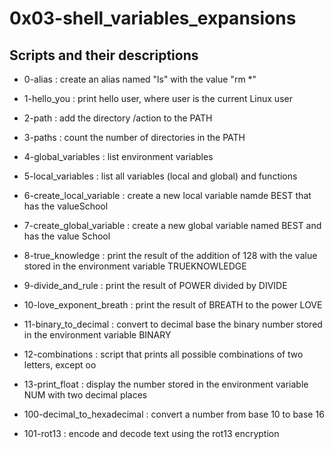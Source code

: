 # 0x03-shell_variables_expansions

## Scripts and their descriptions

* 0-alias : create an alias named "ls" with the value "rm *"

* 1-hello_you : print hello user, where user is the current Linux user

* 2-path : add the directory /action to the PATH

* 3-paths : count the number of directories in the PATH

* 4-global_variables : list environment variables

* 5-local_variables : list all variables (local and global) and functions

* 6-create_local_variable : create a new local variable namde BEST that has the valueSchool

* 7-create_global_variable : create a new global variable named BEST and has the value School

* 8-true_knowledge : print the result of the addition of 128 with the value stored in the environment variable TRUEKNOWLEDGE

* 9-divide_and_rule : print the result of POWER divided by DIVIDE

* 10-love_exponent_breath : print the result of BREATH to the power LOVE

* 11-binary_to_decimal : convert to decimal base the binary number stored in the environment variable BINARY

* 12-combinations : script that prints all possible combinations of two letters, except oo

* 13-print_float : display the number stored in the environment variable NUM with two decimal places

* 100-decimal_to_hexadecimal : convert a number from base 10 to base 16

* 101-rot13 :  encode and decode text using the rot13 encryption


